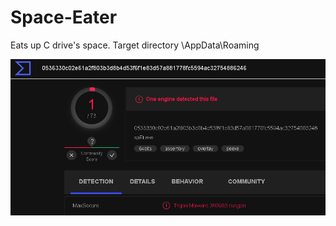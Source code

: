 # Space-Eater
Eats up C drive's space. Target directory \AppData\Roaming

![virustotal.com](https://github.com/dev7060/Space-Eater/blob/master/Capture.PNG?raw=true)
